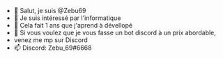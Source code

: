 - 👋 Salut, je suis @Zebu69
- 👀 Je suis intéressé par l'informatique
- 🌱 Cela fait 1 ans que j'aprend à dévellopé
- 💞️ Si vous voulez que je vous fasse un bot discord à un prix abordable,
- venez me mp sur Discord
- 📫 Discord: Zebu_69#6668

<!---
Zebu69/Zebu69 is a ✨ special ✨ repository because its `README.md` (this file) appears on your GitHub profile.
You can click the Preview link to take a look at your changes.
--->
